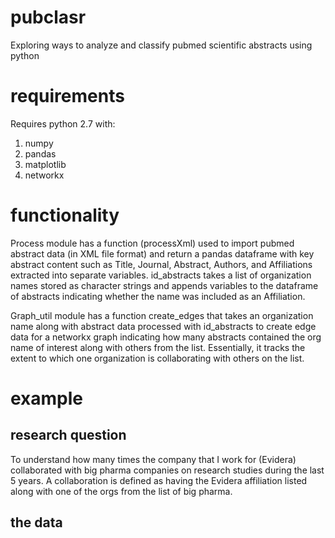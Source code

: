 # pubclasr
Exploring ways to analyze and classify pubmed scientific abstracts using python
# requirements
Requires python 2.7 with:
1. numpy
2. pandas
3. matplotlib
4. networkx
# functionality
Process module has a function (processXml) used to import pubmed abstract data (in XML file format) and return a pandas dataframe with key abstract content such as Title, Journal, Abstract, Authors, and Affiliations extracted into separate variables. id_abstracts takes a list of organization names stored as character strings and appends variables to the dataframe of abstracts indicating whether the name was included as an Affiliation.

Graph_util module has a function create_edges that takes an organization name along with abstract data processed with id_abstracts to create edge data for a networkx graph indicating how many abstracts contained the org name of interest along with others from the list. Essentially, it tracks the extent to which one organization is collaborating with others on the list.
# example
## research question
To understand how many times the company that I work for (Evidera) collaborated with big pharma companies on research studies during the last 5 years. A collaboration is defined as having the Evidera affiliation listed along with one of the orgs from the list of big pharma. 
## the data

